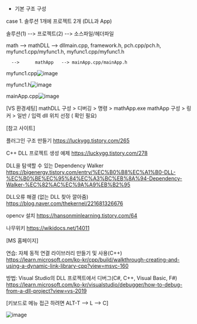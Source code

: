 - 기본 구조 구성

case 1. 솔루션 1개에 프로젝트 2개 (DLL과 App) 

솔루션(1) --> 프로젝트(2) --> 소스파일/헤더파일

math  -->      mathDLL   --> dllmain.cpp, framework.h,  pch.cpp/pch.h,   myfunc1.cpp/myfunc1.h, myfunc1.cpp/myfunc1.h

      -->      mathApp   --> mainApp.cpp/mainApp.h

myfunc1.cpp![image](https://user-images.githubusercontent.com/24836829/223585091-9dce1466-664b-4edf-8915-448054114f7a.png)

myfunc1.h![image](https://user-images.githubusercontent.com/24836829/223588232-3b59d0ef-09eb-49aa-80b9-2559408fc0bc.png)

mainApp.cpp![image](https://user-images.githubusercontent.com/24836829/223588156-9759887f-5cbd-4539-b655-e464f4cbb8a1.png)


[VS 환경세팅]
mathDLL 구성 > 디버깅 > 명령 > mathApp.exe
mathApp 구성 > 링커 > 일반 / 입력 dll 위치 선정 ( 확인 필요)






[참고 사이트]

플러그인 구조 만들기
https://luckygg.tistory.com/265

C++ DLL 프로젝트 생성 예제
https://luckygg.tistory.com/278

DLL을 탐색할 수 있는 Dependency Walker 
https://bigenergy.tistory.com/entry/%EC%B0%B8%EC%A1%B0-DLL-%EC%B0%BE%EC%95%84%EC%A3%BC%EB%8A%94-Dependency-Walker-%EC%82%AC%EC%9A%A9%EB%B2%95

DLL오류 해결 (없는 DLL 찾아 깔아줌)
https://blog.naver.com/thekernel/221681326676


opencv 설치
https://hansonminlearning.tistory.com/64

나무위키 
https://wikidocs.net/14011


[MS 홈페이지]

연습: 자체 동적 연결 라이브러리 만들기 및 사용(C++)
https://learn.microsoft.com/ko-kr/cpp/build/walkthrough-creating-and-using-a-dynamic-link-library-cpp?view=msvc-160

방법: Visual Studio의 DLL 프로젝트에서 디버그(C#, C++, Visual Basic, F#)
https://learn.microsoft.com/ko-kr/visualstudio/debugger/how-to-debug-from-a-dll-project?view=vs-2019


[키보드로 메뉴 접근 하려면  ALT-T -->  L  --> C]

![image](https://user-images.githubusercontent.com/24836829/223589846-7304d06e-fc2f-446d-8da0-e25c15f4818c.png)


